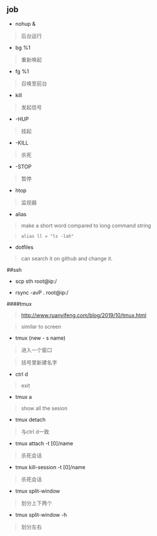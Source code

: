 ## job

+ nohup &
> 后台运行

+ bg %1
> 重新唤起

+ fg %1
> 召唤至前台

+ kill 
> 发起信号

+ -HUP
> 挂起

+ -KILL
> 杀死

+ -STOP
> 暂停

+ htop
> 监视器

+ alias
> make a short word compared to long command string

> `alias ll = "ls -lah"`

+ dotfiles
> can search it on github and change  it.


##ssh
+ scp sth root@ip:/

+ rsync -avP . root@ip:/

####tmux
> http://www.ruanyifeng.com/blog/2019/10/tmux.html

> similar to screen

+ tmux (new - s name)
> 进入一个窗口

> 括号里新建名字

+ ctrl d
> exit

+ tmux a
> show all the sesion

+ tmux detach
> 与ctrl d一致

+ tmux attach -t [0]/name
> 杀死会话


+ tmux kill-session -t [0]/name
> 杀死会话

+ tmux split-window
> 划分上下两个

+ tmux split-window -h
> 划分左右